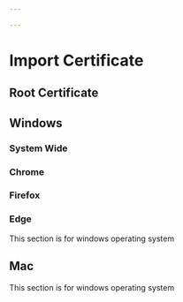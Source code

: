 ```yaml
---

---
```

# Import Certificate

## Root Certificate

## Windows

### System Wide

### Chrome

### Firefox

### Edge

This section is for windows operating system

## Mac

This section is for windows operating system
